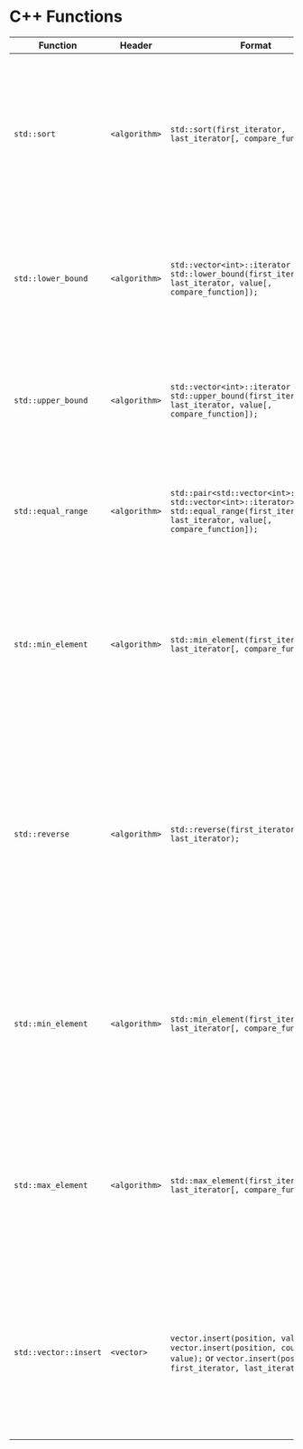 # C++ Functions

| Function | Header | Format | Description |
|----------|--------|--------|-------------|
| `std::sort`         | `<algorithm>` | `std::sort(first_iterator, last_iterator[, compare_function]);` | Sorts the elements in a range defined by iterators in ascending order using a hybrid of quicksort, heapsort, and insertion sort (introsort). |
| `std::lower_bound`  | `<algorithm>` | `std::vector<int>::iterator it = std::lower_bound(first_iterator, last_iterator, value[, compare_function]);` | Returns the pointer to the first position where an element can be inserted in a sorted range to maintain order. |
| `std::upper_bound`  | `<algorithm>` | `std::vector<int>::iterator it = std::upper_bound(first_iterator, last_iterator, value[, compare_function]);` | Returns the pointer to the position just beyond the last occurrence of an element in a sorted range. |
| `std::equal_range`  | `<algorithm>` | `std::pair<std::vector<int>::iterator, std::vector<int>::iterator> range = std::equal_range(first_iterator, last_iterator, value[, compare_function]);` | Returns pointers the subrange of elements that are equal to the given value in a sorted range. |
| `std::min_element` | `<algorithm>`  | `std::min_element(first_iterator, last_iterator[, compare_function]);` | Returns an iterator pointing to the smallest element in the range defined by the iterators. If the range is empty, the returned iterator is last_iterator. |
| `std::reverse` | `<algorithm>` | `std::reverse(first_iterator, last_iterator);` |Reverses the order of elements in the range defined by the iterators. The range includes the element pointed to by first_iterator and excludes the element pointed to by last_iterator. |
| `std::min_element`  | `<algorithm>` | `std::min_element(first_iterator, last_iterator[, compare_function]);`  | Returns an iterator pointing to the smallest element in the range defined by the iterators. If the range is empty, the returned iterator is last_iterator. |
| `std::max_element`  | `<algorithm>` | `std::max_element(first_iterator, last_iterator[, compare_function]);`  | Returns an iterator pointing to the largest element in the range defined by the iterators. If the range is empty, the returned iterator is last_iterator. |
| `std::vector::insert` | `<vector>` | `vector.insert(position, value);` or `vector.insert(position, count, value);` or `vector.insert(position, first_iterator, last_iterator);` | Inserts elements into the vector before the specified position. Can insert a single value, multiple copies of a value, or a range of elements. |

